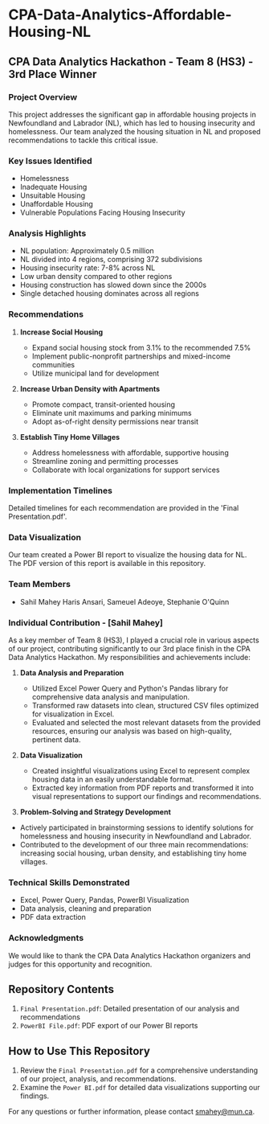 # CPA-Data-Analytics-Affordable-Housing-NL

## CPA Data Analytics Hackathon - Team 8 (HS3) - 3rd Place Winner

### Project Overview

This project addresses the significant gap in affordable housing projects in Newfoundland and Labrador (NL), which has led to housing insecurity and homelessness. Our team analyzed the housing situation in NL and proposed recommendations to tackle this critical issue.

### Key Issues Identified

- Homelessness
- Inadequate Housing
- Unsuitable Housing
- Unaffordable Housing
- Vulnerable Populations Facing Housing Insecurity

### Analysis Highlights

- NL population: Approximately 0.5 million
- NL divided into 4 regions, comprising 372 subdivisions
- Housing insecurity rate: 7-8% across NL
- Low urban density compared to other regions
- Housing construction has slowed down since the 2000s
- Single detached housing dominates across all regions

### Recommendations

1. **Increase Social Housing**
   - Expand social housing stock from 3.1% to the recommended 7.5%
   - Implement public-nonprofit partnerships and mixed-income communities
   - Utilize municipal land for development

2. **Increase Urban Density with Apartments**
   - Promote compact, transit-oriented housing
   - Eliminate unit maximums and parking minimums
   - Adopt as-of-right density permissions near transit

3. **Establish Tiny Home Villages**
   - Address homelessness with affordable, supportive housing
   - Streamline zoning and permitting processes
   - Collaborate with local organizations for support services

### Implementation Timelines

Detailed timelines for each recommendation are provided in the 'Final Presentation.pdf'.

### Data Visualization

Our team created a Power BI report to visualize the housing data for NL. The PDF version of this report is available in this repository.

### Team Members

- Sahil Mahey Haris Ansari, Sameuel Adeoye,  Stephanie O'Quinn

### Individual Contribution - [Sahil Mahey]

As a key member of Team 8 (HS3), I played a crucial role in various aspects of our project, contributing significantly to our 3rd place finish in the CPA Data Analytics Hackathon. My responsibilities and achievements include:

1. **Data Analysis and Preparation**
   - Utilized Excel Power Query and Python's Pandas library for comprehensive data analysis and manipulation.
   - Transformed raw datasets into clean, structured CSV files optimized for visualization in Excel.
   - Evaluated and selected the most relevant datasets from the provided resources, ensuring our analysis was based on high-quality, pertinent data.

2. **Data Visualization**
   -  Created insightful visualizations using Excel to represent complex housing data in an easily understandable format.
   -  Extracted key information from PDF reports and transformed it into visual representations to support our findings and recommendations.

3. **Problem-Solving and Strategy Development**
  - Actively participated in brainstorming sessions to identify solutions for homelessness and housing insecurity in Newfoundland and Labrador.
  - Contributed to the development of our three main recommendations: increasing social housing, urban density, and establishing tiny home villages.

### Technical Skills Demonstrated
  - Excel, Power Query, Pandas, PowerBI Visualization
  - Data analysis, cleaning and preparation
  - PDF data extraction

### Acknowledgments

We would like to thank the CPA Data Analytics Hackathon organizers and judges for this opportunity and recognition.

## Repository Contents

1. `Final Presentation.pdf`: Detailed presentation of our analysis and recommendations
2. `PowerBI File.pdf`: PDF export of our Power BI reports

## How to Use This Repository

1. Review the `Final Presentation.pdf` for a comprehensive understanding of our project, analysis, and recommendations.
2. Examine the `Power BI.pdf` for detailed data visualizations supporting our findings.

For any questions or further information, please contact smahey@mun.ca.
